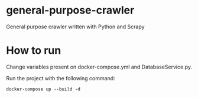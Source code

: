 # general-purpose-crawler
General purpose crawler written with Python and Scrapy

# How to run

Change variables present on docker-compose.yml and DatabaseService.py.

Run the project with the following command:

```docker-compose up --build -d```
